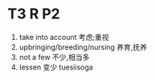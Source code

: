 # T3 R P2
1. take into account 考虑;重视
2. upbringing/breeding/nursing 养育,抚养
3. not a few 不少,相当多
4. lessen 变少
tuesiisoga